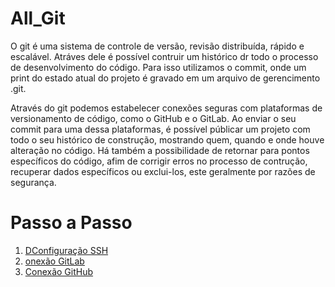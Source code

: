 # All_Git
O git é uma sistema de controle de versão, revisão distribuída, rápido e escalável. Atráves dele é possível contruir um histórico dr todo o processo de desenvolvimento do código. Para isso utilizamos o commit, onde um print do estado atual do projeto é gravado em um arquivo de gerencimento .git.

 Através do git podemos estabelecer conexões seguras com plataformas de versionamento de código, como o GitHub e o GitLab. Ao enviar o seu commit para uma dessa plataformas, é possível públicar um projeto com todo o seu histórico de construção, mostrando quem, quando e onde houve alteração no código. Há também a possibilidade de retornar para pontos específicos do código, afim de corrigir erros no processo de contrução, recuperar dados específicos ou exclui-los, este geralmente por razões de segurança.

# Passo a Passo

<ol>
<li><a href="docs/01-Configuração SSH.md"> DConfiguração SSH</a></li>
<li><a href="docs/02-Conexão GitLab.md"> onexão GitLab</a></li>
<li><a href="docs/03-Conexão GitHub.md"> Conexão GitHub</a></li>
</ol>
